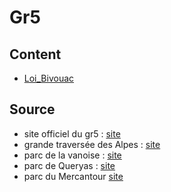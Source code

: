 # Gr5
## Content
- [Loi_Bivouac](Loi_Bivouac)


## Source
- site officiel du gr5 : [site](https://www.mongr.fr/trouver-prochaine-randonnee/itineraire/gr-5-le-sentier-de-l-europe)
- grande traversée des Alpes : [site]( https://www.grande-traversee-alpes.com/)
- parc de la vanoise : [site](https://www.vanoise-parcnational.fr/fr)
- parc de Queryas : [site](https://www.pnr-queyras.fr/)
- parc du Mercantour [site](https://www.mercantour-parcnational.fr/fr)


